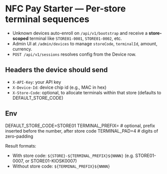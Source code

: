 
# NFC Pay Starter — Per-store terminal sequences
- Unknown devices auto-enroll on `/api/v1/bootstrap` and receive a **store-scoped** terminal like `STORE01-0001`, `STORE01-0002`, etc.
- Admin UI at `/admin/devices` to manage `storeCode`, `terminalId`, amount, currency.
- `POST /api/v1/sessions` resolves config from the Device row.

## Headers the device should send
- `X-API-Key`: your API key
- `X-Device-Id`: device chip id (e.g., MAC in hex)
- `X-Store-Code`: optional, to allocate terminals within that store (defaults to DEFAULT_STORE_CODE)

## Env
DEFAULT_STORE_CODE=STORE01
TERMINAL_PREFIX=        # optional, prefix inserted before the number, after store code
TERMINAL_PAD=4          # digits of zero-padding

Result formats:
- With store code: `${STORE}-${TERMINAL_PREFIX}${NNNN}` (e.g. STORE01-0007, or STORE01-KIOSK0007)
- Without store code: `${TERMINAL_PREFIX}${NNNN}`
